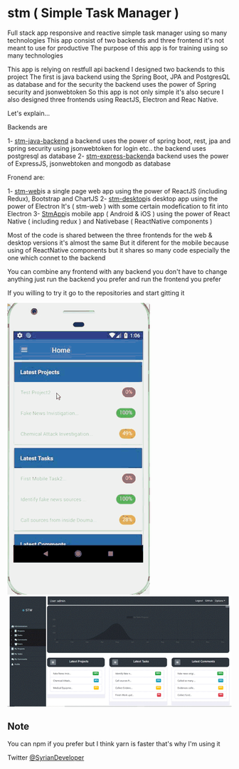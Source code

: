 # stm ( Simple Task Manager )

Full stack app responsive and reactive simple task manager using so many technologies
This app consist of two backends and three frontend it's not meant to use for productive
The purpose of this app is for training using so many technologies

This app is relying on restfull api backend I designed two backends to this project
The first is java backend using the Spring Boot, JPA and PostgresQL as database
and for the security the backend uses the power of Spring security and jsonwebtoken 
So this app is not only simple it's also secure
I also designed three frontends using ReactJS, Electron and Reac Native.


Let's explain...

Backends are 

1- [stm-java-backend](https://github.com/blacktoviche/stm-java-backend)  a backend uses the power of spring boot, rest, jpa and spring security using jsonwebtoken for login etc..
   the backend uses postgresql as database 
2- [stm-express-backend](https://github.com/blacktoviche/stm-express-backend)a backend uses the power of ExpressJS, jsonwebtoken and mongodb as database 

Fronend are:

1- [stm-web](https://github.com/blacktoviche/stm-web)is a single page web app using the power of ReactJS (including Redux), Bootstrap and ChartJS 
2- [stm-desktop](https://github.com/blacktoviche/stm-desktop)is desktop app using the power of Electron It's ( stm-web ) with some certain modefication
to fit into Electron 
3- [StmApp](https://github.com/blacktoviche/StmApp)is mobile app ( Android & iOS ) using the power of React Native ( including redux ) and Nativebase ( ReactNative components )

Most of the code is shared between the three frontends for the web & desktop versions it's almost the same
But it diferent for the mobile because using of ReactNative components but it shares so many code especially the one which connet to the backend

You can combine any frontend with any backend you don't have to change anything just run the backend you prefer
and run the frontend you prefer 

If you willing to try it go to the repositories and start gitting it 


![](https://raw.githubusercontent.com/Blacktoviche/stm/master/screens/mobile.gif)
![](https://raw.githubusercontent.com/Blacktoviche/stm/master/screens/web.png)


## Note
You can npm if you prefer but I think yarn is faster that's why I'm using it


Twitter [@SyrianDeveloper](https://www.twitter.com/SyrianDeveloper)
